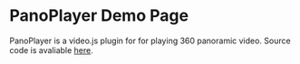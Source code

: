 # PanoPlayer Demo Page

PanoPlayer is a video.js plugin for for playing 360 panoramic video. Source code is avaliable [here](https://github.com/imiyar/PanoPlayer).
